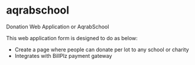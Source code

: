 # aqrabschool
Donation Web Application or AqrabSchool

This web application form is designed to do as below:
- Create a page where people can donate per lot to any school or charity
- Integrates with BillPlz payment gateway
